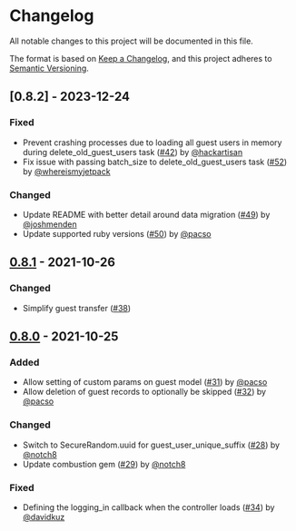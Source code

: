 # Changelog
All notable changes to this project will be documented in this file.

The format is based on [Keep a Changelog](https://keepachangelog.com/en/1.0.0/),
and this project adheres to [Semantic Versioning](https://semver.org/spec/v2.0.0.html).

## [0.8.2] - 2023-12-24
### Fixed
- Prevent crashing processes due to loading all guest users in memory during delete_old_guest_users task ([#42](https://github.com/cbeer/devise-guests/pull/42)) by [@hackartisan](https://github.com/hackartisan)
- Fix issue with passing batch_size to delete_old_guest_users task ([#52](https://github.com/cbeer/devise-guests/pull/52)) by [@whereismyjetpack](https://github.com/whereismyjetpack)

### Changed
- Update README with better detail around data migration ([#49](https://github.com/cbeer/devise-guests/pull/49)) by [@joshmenden](https://github.com/joshmenden)
- Update supported ruby versions ([#50](https://github.com/cbeer/devise-guests/pull/50)) by [@pacso](https://github.com/pacso)

## [0.8.1] - 2021-10-26
### Changed
- Simplify guest transfer ([#38](https://github.com/cbeer/devise-guests/pull/38))

## [0.8.0] - 2021-10-25
### Added
- Allow setting of custom params on guest model ([#31](https://github.com/cbeer/devise-guests/pull/31)) by [@pacso](https://github.com/pacso)
- Allow deletion of guest records to optionally be skipped ([#32](https://github.com/cbeer/devise-guests/pull/32)) by [@pacso](https://github.com/pacso)

### Changed
- Switch to SecureRandom.uuid for guest_user_unique_suffix ([#28](https://github.com/cbeer/devise-guests/pull/28)) by [@notch8](https://github.com/notch8)
- Update combustion gem ([#29](https://github.com/cbeer/devise-guests/pull/29)) by [@notch8](https://github.com/notch8)

### Fixed
- Defining the logging_in callback when the controller loads ([#34](https://github.com/cbeer/devise-guests/pull/34)) by [@davidkuz](https://github.com/davidkuz)

[Unreleased]: https://github.com/cbeer/devise-guests/compare/v0.8.1...HEAD
[0.8.1]: https://github.com/cbeer/devise-guests/compare/v0.8.0...v0.8.1
[0.8.0]: https://github.com/cbeer/devise-guests/compare/v0.7.0...v0.8.0
